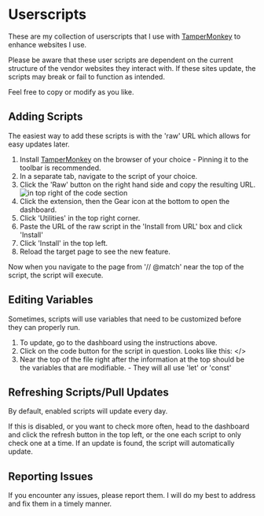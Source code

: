 # Userscripts

These are my collection of userscripts that I use with [TamperMonkey](https://www.tampermonkey.net/) to enhance websites I use. 

Please be aware that these user scripts are dependent on the current structure of the vendor websites they interact with. If these sites update, the scripts may break or fail to function as intended.

Feel free to copy or modify as you like.

## Adding Scripts

The easiest way to add these scripts is with the 'raw' URL which allows for easy updates later.

1.  Install [TamperMonkey](https://www.tampermonkey.net/) on the browser of your choice - Pinning it to the toolbar is recommended.
2.  In a separate tab, navigate to the script of your choice.
3.  Click the 'Raw' button on the right hand side and copy the resulting URL.
  ![in top right of the code section](https://cdn.glitch.global/4c74f8d5-b1a6-4a37-91dc-9b40f9d9d76e/firefox_TY0MXfG7ia.png?raw=true)
4.  Click the extension, then the Gear icon at the bottom to open the dashboard.
5.  Click 'Utilities' in the top right corner.
7.  Paste the URL of the raw script in the 'Install from URL' box and click 'Install'
8.  Click 'Install' in the top left.
9.  Reload the target page to see the new feature.

Now when you navigate to the page from '// @match' near the top of the script, the script will execute.

## Editing Variables

Sometimes, scripts will use variables that need to be customized before they can properly run. 

1. To update, go to the dashboard using the instructions above.
2. Click on the code button for the script in question. Looks like this: </>
3. Near the top of the file right after the information at the top should be the variables that are modifiable. - They will all use 'let' or 'const'

## Refreshing Scripts/Pull Updates
By default, enabled scripts will update every day.

If this is disabled, or you want to check more often, head to the dashboard and click the refresh button in the top left, or the one each script to only check one at a time.
If an update is found, the script will automatically update.

## Reporting Issues

If you encounter any issues, please report them. I will do my best to address and fix them in a timely manner.
